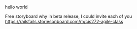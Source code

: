 hello world


Free storyboard why in beta release, I could invite each of you
https://railsfails.storiesonboard.com/m/cis272-agile-class
